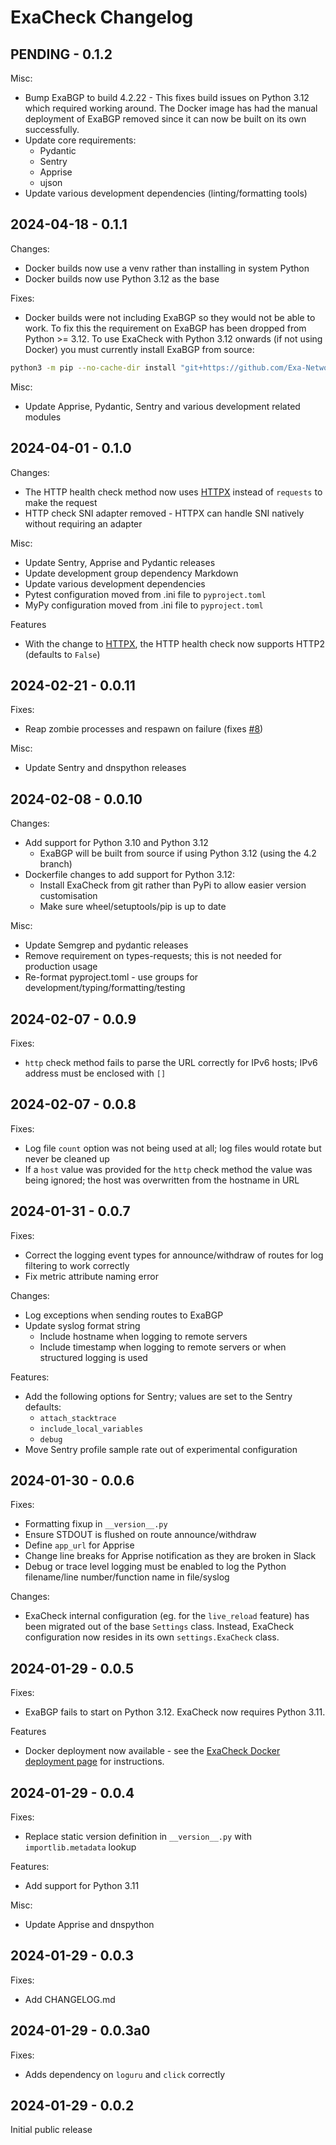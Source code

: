 # ExaCheck Changelog

## PENDING - 0.1.2

Misc:

- Bump ExaBGP to build 4.2.22 - This fixes build issues on Python 3.12 which required working around. The Docker image has had the manual deployment of ExaBGP removed since it can now be built on its own successfully.
- Update core requirements:
  - Pydantic
  - Sentry
  - Apprise
  - ujson
- Update various development dependencies (linting/formatting tools)

## 2024-04-18 - 0.1.1

Changes:

- Docker builds now use a venv rather than installing in system Python
- Docker builds now use Python 3.12 as the base

Fixes:

- Docker builds were not including ExaBGP so they would not be able to work. To fix this the requirement on ExaBGP has been dropped from Python >= 3.12. To use ExaCheck with Python 3.12 onwards (if not using Docker) you must currently install ExaBGP from source:

```bash
python3 -m pip --no-cache-dir install "git+https://github.com/Exa-Networks/exabgp.git@4.2"
```

Misc:

- Update Apprise, Pydantic, Sentry and various development related modules

## 2024-04-01 - 0.1.0

Changes:

- The HTTP health check method now uses [HTTPX](https://www.python-httpx.org/) instead of `requests` to make the request
- HTTP check SNI adapter removed - HTTPX can handle SNI natively without requiring an adapter

Misc:

- Update Sentry, Apprise and Pydantic releases
- Update development group dependency Markdown
- Update various development dependencies
- Pytest configuration moved from .ini file to `pyproject.toml`
- MyPy configuration moved from .ini file to `pyproject.toml`

Features

- With the change to [HTTPX](https://www.python-httpx.org/), the HTTP health check now supports HTTP2 (defaults to `False`)

## 2024-02-21 - 0.0.11

Fixes:

- Reap zombie processes and respawn on failure (fixes [#8](https://github.com/exacheck/exacheck/issues/8))

Misc:

- Update Sentry and dnspython releases

## 2024-02-08 - 0.0.10

Changes:

- Add support for Python 3.10 and Python 3.12
  - ExaBGP will be built from source if using Python 3.12 (using the 4.2 branch)
- Dockerfile changes to add support for Python 3.12:
  - Install ExaCheck from git rather than PyPi to allow easier version customisation
  - Make sure wheel/setuptools/pip is up to date

Misc:

- Update Semgrep and pydantic releases
- Remove requirement on types-requests; this is not needed for production usage
- Re-format pyproject.toml - use groups for development/typing/formatting/testing

## 2024-02-07 - 0.0.9

Fixes:

- `http` check method fails to parse the URL correctly for IPv6 hosts; IPv6 address must be enclosed with `[]`

## 2024-02-07 - 0.0.8

Fixes:

- Log file `count` option was not being used at all; log files would rotate but never be cleaned up
- If a `host` value was provided for the `http` check method the value was being ignored; the host was overwritten from the hostname in URL

## 2024-01-31 - 0.0.7

Fixes:

- Correct the logging event types for announce/withdraw of routes for log filtering to work correctly
- Fix metric attribute naming error

Changes:

- Log exceptions when sending routes to ExaBGP
- Update syslog format string
  - Include hostname when logging to remote servers
  - Include timestamp when logging to remote servers or when structured logging is used

Features:

- Add the following options for Sentry; values are set to the Sentry defaults:
  - `attach_stacktrace`
  - `include_local_variables`
  - `debug`
- Move Sentry profile sample rate out of experimental configuration

## 2024-01-30 - 0.0.6

Fixes:

- Formatting fixup in `__version__.py`
- Ensure STDOUT is flushed on route announce/withdraw
- Define `app_url` for Apprise
- Change line breaks for Apprise notification as they are broken in Slack
- Debug or trace level logging must be enabled to log the Python filename/line number/function name in file/syslog

Changes:

- ExaCheck internal configuration (eg. for the `live_reload` feature) has been migrated out of the base `Settings` class. Instead, ExaCheck configuration now resides in its own `settings.ExaCheck` class.

## 2024-01-29 - 0.0.5

Fixes:

- ExaBGP fails to start on Python 3.12. ExaCheck now requires Python 3.11.

Features

- Docker deployment now available - see the [ExaCheck Docker deployment page](https://exacheck.net/deployment/docker/) for instructions.

## 2024-01-29 - 0.0.4

Fixes:

- Replace static version definition in `__version__.py` with `importlib.metadata` lookup

Features:

- Add support for Python 3.11

Misc:

- Update Apprise and dnspython

## 2024-01-29 - 0.0.3

Fixes:

- Add CHANGELOG.md

## 2024-01-29 - 0.0.3a0

Fixes:

- Adds dependency on `loguru` and `click` correctly

## 2024-01-29 - 0.0.2

Initial public release

